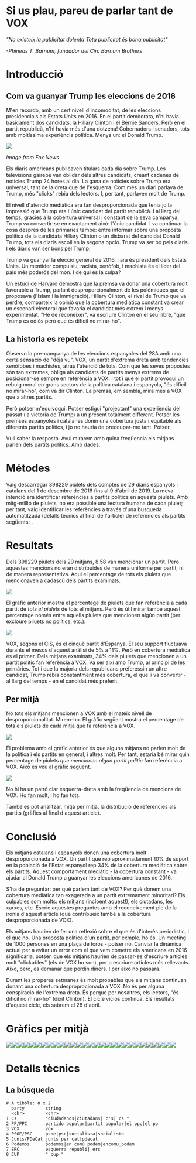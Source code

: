 Si us plau, pareu de parlar tant de VOX
================

*"No existeix la publicitat dolenta Tota publicitat és bona publicitat"*

*-Phineas T. Barnum, fundador del Circ Barnum Brothers*

Introducció
===========

Com va guanyar Trump les eleccions de 2016
------------------------------------------

M'en recordo, amb un cert nivell d'incomoditat, de les eleccions presidencials als Estats Units en 2016. En el partit demòcrata, n'hi havia basicament dos candidats: la Hillary Clinton i el Bernie Sanders. Però en el partit republicà, n'hi havia més d'una dotzena! Gobernadors i senadors, tots amb moltíssima experiència política. Menys un: el Donald Trump.

![](img/gop16.png)

*Image from Fox News*

Els diaris americans publicaven titulars cada dia sobre Trump. Les televisions gairebé van oblidar dels altres candidats, creant cadenes de notícies Trump 24 hores al dia. La gana de notícies sobre Trump era universal, tant de la dreta que de l'esquerra. Com més un diari parlava de Trump, més "clicks" rebia dels lectors. I, per tant, parlaven molt de Trump.

El nivell d'atenció mediàtica era tan desproporcionada que tenia jo la impressió que Trump era l'únic candidat del partit republicà. I al llarg del temps, gràcies a la cobertura universal i constant de la seva campanya, Trump va convertir-se en exactament això: l'únic candidat. I va continuar la cosa després de les primaries també: entre informar sobre una proposta política de la candidata Hillary Clinton o un disbarat del candidat Donald Trump, tots els diaris escollien la segona opció. Trump va ser bo pels diaris. I els diaris van ser bons pel Trump.

Trump va guanyar la elecció general de 2016, i ara és president dels Estats Units. Un mentider compulsiu, racista, xenòfob, i machista és el líder del pais més poderós del món. I de qui és la culpa?

[Un estudi de Harvard](https://cyber.harvard.edu/publications/2017/08/mediacloud) demostra que la premsa va donar una cobertura molt favorable a Trump, parlant desproporcionalment de les polémiques que el proposava (l'Islam i la immigració). Hillary Clinton, el rival de Trump que va perdre, comparteix la opinió que la cobertura mediatica constant va crear un escenari electoral que favoria el candidat més extrem i menys experimentat. "He de reconeixer", va escriure Clinton en el seu llibre, "que Trump és odiós però que és dificil no mirar-ho".

La historia es repeteix
-----------------------

Observo la pre-campanya de les eleccions espanyoles del 28A amb una certa sensació de "déjà vu". VOX, un partit d'extrema dreta amb tendencies xenófobes i machistes, atrau l'atenció de tots. Com que les seves propostes són tan extremes, obliga als candidats de partits menys extrems de posicionar-se sempre en referència a VOX. I tot i que el partit provoqui un rebuig moral en grans sectors de la política catalana i espanyola, "és dificil no mirar-ho", com va dir Clinton. La premsa, em sembla, mira més a VOX que a altres partits.

Però potser m'equivoqui. Potser estigui "projectant" una experiència del passat (la victoria de Trump) a un present totalment different. Potser les premses espanyoles i catalanes donin una cobertura justa i equitable als diferents partits polítics, i jo no hauria de preocupar-me tant. Potser.

Vull saber la resposta. Avui mirarem amb quina freqüencia els mitjans parlen dels partits polítics. Amb dades.

Métodes
=======

Vaig descarregar 398229 piulets dels comptes de 29 diaris espanyols i catalans del 1 de desembre de 2018 fins al 9 d'abril de 2019. La meva intenció era identificar referències a partits polítics en aquests piulets. Amb mitg-millió de piulets, no era possible una lectura humana de cada piulet; per tant, vaig identificar les referències a través d'una busqueda automatitzada (detalls técnics al final de l'article) de referències als partits següents: .

Resultats
=========

Dels 398229 piulets dels 29 mitjans, 8.58 van mencionar un partit. Però aquestes mencions no eran distribuides de manera uniforme per partit, ni de manera representativa. Aqui el percentage de tots els piulets que mencionaven a cadascú dels partits examinats.

![](figures/unnamed-chunk-4-1.png)

El gràfic anterior mostra el percentage de piulets que fan referència a cada partit de *tots el piulets* de tots el mitjans. Però és útil mirar també aquest percentage només entre aquells piulets que mencionen algún partit (per excloure piluets no polítics, etc.):

![](figures/unnamed-chunk-5-1.png)

VOX, segons el CIS, és el cinquè partit d'Espanya. El seu support fluctuava durants el mesos d'aquest análisi de 5% a 11%. Però en cobertura mediàtica és el primer. Dels mitjans examinats, 34% dels piulets que mencionen a un partit polític fan referència a VOX. Va ser així amb Trump, al principi de les primàries. Tot i que la majoria dels republicans preferessin un altre candidat, Trump rebia constantment més cobertura, el que li va convertir - al llarg del temps - en el candidat més preferit.

Per mitjà
---------

No tots els mitjans mencionen a VOX amb el mateix nivell de desproporcionalitat. Mirem-ho. El gràfic següent mostra el percentage de tots els piulets de cada mitjà que fa referència a VOX.

![](figures/unnamed-chunk-7-1.png)

El problema amb el gràfic anterior és que alguns mitjans no parlen molt de la política i els partits en general, i altres molt. Per tant, estaria bé mirar quin percentage de piulets *que mencionen algun partit polític* fan referència a VOX. Això es veu al gràfic següent.

![](figures/unnamed-chunk-8-1.png)

No hi ha un patró clar esquerra-dreta amb la freqüencia de mencions de VOX. Ho fan molt, i ho fan tots.

També es pot analitzar, mitjà per mitjà, la distribució de referencies als partits (gràfics al final d'aquest article).

Conclusió
=========

Els mitjans catalans i espanyols donen una cobertura molt desproporcionada a VOX. Un partit que rep aproximadament 10% de suport en la població de l'Estat espanyol rep 34% de la cobertura mediática sobre els partits. Aquest comportament mediàtic - la cobertura constant - va ajudar al Donald Trump a guanyar les eleccions americanes de 2016.

S'ha de preguntar: per què parlem tant de VOX? Per què donem una cobertura mediàtica tan exagerada a un partit extremament minoritari? Els culpables som molts: els mitjans (incloent aquest!), els ciutadans, les xarxes, etc. Escric aquestes preguntes amb el reconeixement ple de la ironía d'aquest article (que contribueix també a la cobertura desproporcionada de VOX).

Els mitjans haurien de fer una reflexió sobre el que és d'interès periodístic, i el que no. Una proposta política d'un partit, per exmple, ho és. Un meeting de 1000 persones en una plaça de toros - potser no. Canviar la dinámica actual per a evitar un error com el que vem cometre els americans en 2016 significaria, potser, que els mitjans haurien de passar-se d'escriure articles molt "clickables" (els de VOX ho son), per a escriure articles més rellevants. Això, però, es demanar que perdin diners. I per això no passarà.

Durant les properes setmanes és molt probables que els mitjans continuan donant una cobertura desproprocionada a VOX. No és per alguna conspiració de l'extrema dreta. És perquè per nosaltres, els lectors, "és dificil no mirar-ho" (dixit Clinton). El cicle viciós continua. Els resultats d'aquest cicle, els sabrem el 28 d'abril.

Gràfics per mitjà
=================

![](figures/unnamed-chunk-9-1.png)![](figures/unnamed-chunk-9-2.png)![](figures/unnamed-chunk-9-3.png)![](figures/unnamed-chunk-9-4.png)![](figures/unnamed-chunk-9-5.png)![](figures/unnamed-chunk-9-6.png)![](figures/unnamed-chunk-9-7.png)![](figures/unnamed-chunk-9-8.png)![](figures/unnamed-chunk-9-9.png)![](figures/unnamed-chunk-9-10.png)![](figures/unnamed-chunk-9-11.png)![](figures/unnamed-chunk-9-12.png)![](figures/unnamed-chunk-9-13.png)![](figures/unnamed-chunk-9-14.png)![](figures/unnamed-chunk-9-15.png)![](figures/unnamed-chunk-9-16.png)![](figures/unnamed-chunk-9-17.png)![](figures/unnamed-chunk-9-18.png)![](figures/unnamed-chunk-9-19.png)![](figures/unnamed-chunk-9-20.png)![](figures/unnamed-chunk-9-21.png)![](figures/unnamed-chunk-9-22.png)![](figures/unnamed-chunk-9-23.png)![](figures/unnamed-chunk-9-24.png)![](figures/unnamed-chunk-9-25.png)![](figures/unnamed-chunk-9-26.png)![](figures/unnamed-chunk-9-27.png)![](figures/unnamed-chunk-9-28.png)![](figures/unnamed-chunk-9-29.png)

Detalls tècnics
===============

La búsqueda
-----------

    # A tibble: 8 x 2
      party        string                                     
      <chr>        <chr>                                      
    1 Cs           "ciudadanos|ciutadans| c's| cs "           
    2 PP/PPC       partido popular|partit popular|el ppc|el pp
    3 VOX          vox                                        
    4 PSOE/PSC     psoe|psc|socialista|socialiste             
    5 Junts/PDeCat junts per cat|pdecat                       
    6 Podemos      podemos|en comú podem|encomu_podem         
    7 ERC          esquerra republi| erc                      
    8 CUP          " cup "
